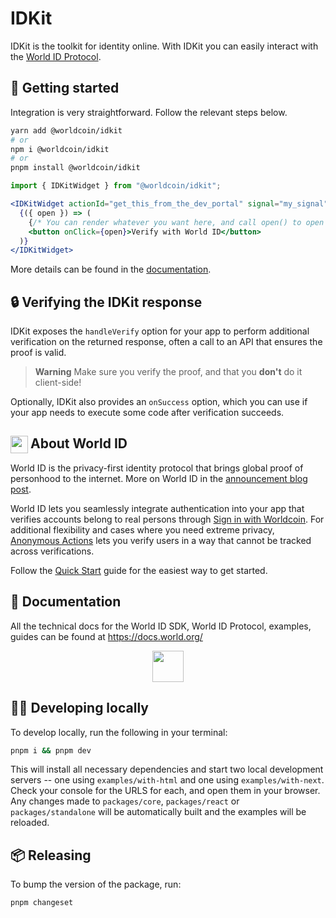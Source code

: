 <a href="https://docs.world.org/idkit">
  <img src="https://raw.githubusercontent.com/worldcoin/world-id-docs/main/public/images/shared-readme/readme-header.png" alt="" />
</a>

# IDKit

IDKit is the toolkit for identity online. With IDKit you can easily interact with the [World ID Protocol](https://world.org/world-id).

## 🚀 Getting started

Integration is very straightforward. Follow the relevant steps below.

```bash
yarn add @worldcoin/idkit
# or
npm i @worldcoin/idkit
# or
pnpm install @worldcoin/idkit
```

```jsx
import { IDKitWidget } from "@worldcoin/idkit";

<IDKitWidget actionId="get_this_from_the_dev_portal" signal="my_signal" handleVerify={verifyProof}>
  {({ open }) => (
    {/* You can render whatever you want here, and call open() to open the widget */}
    <button onClick={open}>Verify with World ID</button>
  )}
</IDKitWidget>
```

More details can be found in the [documentation](https://docs.world.org/world-id/reference/idkit).

## 🔒 Verifying the IDKit response

IDKit exposes the `handleVerify` option for your app to perform additional verification on the returned response, often a call to an API that ensures the proof is valid.

> **Warning** Make sure you verify the proof, and that you **don't** do it client-side!

Optionally, IDKit also provides an `onSuccess` option, which you can use if your app needs to execute some code after verification succeeds.

<!-- WORLD-ID-SHARED-README-TAG:START - Do not remove or modify this section directly -->
<!-- The contents of this file are inserted to all World ID repositories to provide general context on World ID. -->

## <img align="left" width="28" height="28" src="https://raw.githubusercontent.com/worldcoin/world-id-docs/main/public/images/shared-readme/readme-world-id.png" alt="" style="margin-right: 0; padding-right: 4px;" /> About World ID

World ID is the privacy-first identity protocol that brings global proof of personhood to the internet. More on World ID in the [announcement blog post](https://world.org/blog/announcements/introducing-world-id-and-sdk).

World ID lets you seamlessly integrate authentication into your app that verifies accounts belong to real persons through [Sign in with Worldcoin](https://docs.world.org/id/sign-in). For additional flexibility and cases where you need extreme privacy, [Anonymous Actions](https://docs.world.org/id/anonymous-actions) lets you verify users in a way that cannot be tracked across verifications.

Follow the [Quick Start](https://docs.world.org/quick-start) guide for the easiest way to get started.

## 📄 Documentation

All the technical docs for the World ID SDK, World ID Protocol, examples, guides can be found at https://docs.world.org/

<a href="https://docs.world.org">
  <p align="center">
    <picture align="center">
      <source media="(prefers-color-scheme: dark)" srcset="https://raw.githubusercontent.com/worldcoin/world-id-docs/main/public/images/shared-readme/visit-documentation-dark.png" height="50px" />
      <source media="(prefers-color-scheme: light)" srcset="https://raw.githubusercontent.com/worldcoin/world-id-docs/main/public/images/shared-readme/visit-documentation-light.png" height="50px" />
      <img />
    </picture>
  </p>
</a>

<!-- WORLD-ID-SHARED-README-TAG:END -->

## 🧑‍💻 Developing locally

To develop locally, run the following in your terminal:

```bash
pnpm i && pnpm dev
```

This will install all necessary dependencies and start two local development servers -- one using `examples/with-html` and one using `examples/with-next`. Check your console for the URLS for each, and open them in your browser. Any changes made to `packages/core`, `packages/react` or `packages/standalone` will be automatically built and the examples will be reloaded.

## 📦 Releasing

To bump the version of the package, run:

```
pnpm changeset
```
